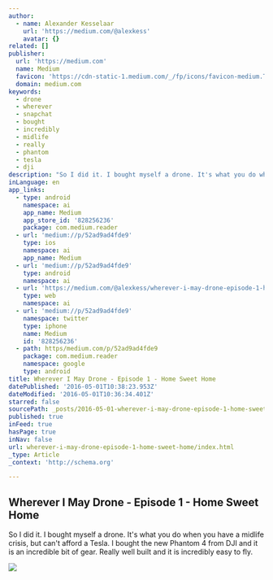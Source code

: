 ```yaml
---
author:
  - name: Alexander Kesselaar
    url: 'https://medium.com/@alexkess'
    avatar: {}
related: []
publisher:
  url: 'https://medium.com'
  name: Medium
  favicon: 'https://cdn-static-1.medium.com/_/fp/icons/favicon-medium.TAS6uQ-Y7kcKgi0xjcYHXw.ico'
  domain: medium.com
keywords:
  - drone
  - wherever
  - snapchat
  - bought
  - incredibly
  - midlife
  - really
  - phantom
  - tesla
  - dji
description: "So I did it. I bought myself a drone. It's what you do when you have a midlife crisis, but can't afford a Tesla. I bought the new Phantom 4 from DJI and it is an incredible bit of gear. Really well built and it is incredibly easy to fly."
inLanguage: en
app_links:
  - type: android
    namespace: ai
    app_name: Medium
    app_store_id: '828256236'
    package: com.medium.reader
  - url: 'medium://p/52ad9ad4fde9'
    type: ios
    namespace: ai
    app_name: Medium
  - url: 'medium://p/52ad9ad4fde9'
    type: android
    namespace: ai
  - url: 'https://medium.com/@alexkess/wherever-i-may-drone-episode-1-home-sweet-home-52ad9ad4fde9'
    type: web
    namespace: ai
  - url: 'medium://p/52ad9ad4fde9'
    namespace: twitter
    type: iphone
    name: Medium
    id: '828256236'
  - path: https/medium.com/p/52ad9ad4fde9
    package: com.medium.reader
    namespace: google
    type: android
title: Wherever I May Drone - Episode 1 - Home Sweet Home
datePublished: '2016-05-01T10:38:23.953Z'
dateModified: '2016-05-01T10:36:34.401Z'
starred: false
sourcePath: _posts/2016-05-01-wherever-i-may-drone-episode-1-home-sweet-home.md
published: true
inFeed: true
hasPage: true
inNav: false
url: wherever-i-may-drone-episode-1-home-sweet-home/index.html
_type: Article
_context: 'http://schema.org'

---
```

<article style=""><h1>Wherever I May Drone - Episode 1 - Home Sweet Home</h1><p>So I did it. I bought myself a drone. It's what you do when you have a midlife crisis, but can't afford a Tesla. I bought the new Phantom 4 from DJI and it is an incredible bit of gear. Really well built and it is incredibly easy to fly.</p><img src="https://cdn-images-1.medium.com/max/1200/1*5qf8Hs0owaDaJe_9sI6IAg.png" /></article>